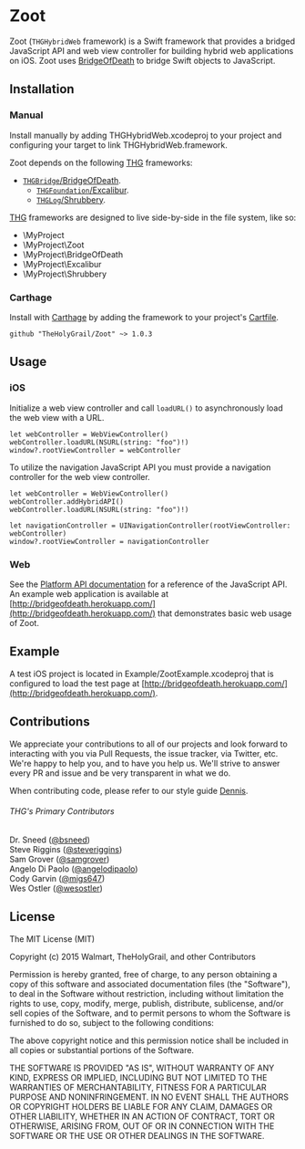# Zoot

Zoot (`THGHybridWeb` framework) is a Swift framework that provides a bridged JavaScript API and web view controller for building hybrid web applications on iOS. Zoot uses [BridgeOfDeath](https://github.com/TheHolyGrail/BridgeOfDeath) to bridge Swift objects to JavaScript.

## Installation

### Manual

Install manually by adding THGHybridWeb.xcodeproj to your project and configuring your target to link THGHybridWeb.framework.

Zoot depends on the following [THG](https://github.com/TheHolyGrail/) frameworks:

- [`THGBridge`/BridgeOfDeath](https://github.com/TheHolyGrail/BridgeOfDeath).
  - [`THGFoundation`/Excalibur](https://github.com/TheHolyGrail/Excalibur).
  - [`THGLog`/Shrubbery](https://github.com/TheHolyGrail/Shrubbery).

[THG](https://github.com/TheHolyGrail/) frameworks are designed to live side-by-side in the file system, like so:

* \MyProject
* \MyProject\Zoot
* \MyProject\BridgeOfDeath
* \MyProject\Excalibur
* \MyProject\Shrubbery

### Carthage

Install with [Carthage](https://github.com/Carthage/Carthage) by adding the framework to your project's [Cartfile](https://github.com/Carthage/Carthage/blob/master/Documentation/Artifacts.md#cartfile).

```
github "TheHolyGrail/Zoot" ~> 1.0.3
```

## Usage

### iOS

Initialize a web view controller and call `loadURL()` to asynchronously load the web view with a URL. 

```
let webController = WebViewController()
webController.loadURL(NSURL(string: "foo")!)
window?.rootViewController = webController
```

To utilize the navigation JavaScript API you must provide a navigation controller for the web view controller.

```
let webController = WebViewController()
webController.addHybridAPI()
webController.loadURL(NSURL(string: "foo")!)

let navigationController = UINavigationController(rootViewController: webController)
window?.rootViewController = navigationController
```

### Web

See the [Platform API documentation](platformAPI.md) for a reference of the JavaScript API. An example web application is available at [http://bridgeofdeath.herokuapp.com/](http://bridgeofdeath.herokuapp.com/) that demonstrates basic web usage of Zoot.

## Example

A test iOS project is located in Example/ZootExample.xcodeproj that is configured to load the test page at [http://bridgeofdeath.herokuapp.com/](http://bridgeofdeath.herokuapp.com/).

## Contributions

We appreciate your contributions to all of our projects and look forward to interacting with you via Pull Requests, the issue tracker, via Twitter, etc.  We're happy to help you, and to have you help us.  We'll strive to answer every PR and issue and be very transparent in what we do.

When contributing code, please refer to our style guide [Dennis](https://github.com/TheHolyGrail/Dennis).

###### THG's Primary Contributors

Dr. Sneed ([@bsneed](https://github.com/bsneed))<br>
Steve Riggins ([@steveriggins](https://github.com/steveriggins))<br>
Sam Grover ([@samgrover](https://github.com/samgrover))<br>
Angelo Di Paolo ([@angelodipaolo](https://github.com/angelodipaolo))<br>
Cody Garvin ([@migs647](https://github.com/migs647))<br>
Wes Ostler ([@wesostler](https://github.com/wesostler))<br>

## License

The MIT License (MIT)

Copyright (c) 2015 Walmart, TheHolyGrail, and other Contributors

Permission is hereby granted, free of charge, to any person obtaining a copy
of this software and associated documentation files (the "Software"), to deal
in the Software without restriction, including without limitation the rights
to use, copy, modify, merge, publish, distribute, sublicense, and/or sell
copies of the Software, and to permit persons to whom the Software is
furnished to do so, subject to the following conditions:

The above copyright notice and this permission notice shall be included in all
copies or substantial portions of the Software.

THE SOFTWARE IS PROVIDED "AS IS", WITHOUT WARRANTY OF ANY KIND, EXPRESS OR
IMPLIED, INCLUDING BUT NOT LIMITED TO THE WARRANTIES OF MERCHANTABILITY,
FITNESS FOR A PARTICULAR PURPOSE AND NONINFRINGEMENT. IN NO EVENT SHALL THE
AUTHORS OR COPYRIGHT HOLDERS BE LIABLE FOR ANY CLAIM, DAMAGES OR OTHER
LIABILITY, WHETHER IN AN ACTION OF CONTRACT, TORT OR OTHERWISE, ARISING FROM,
OUT OF OR IN CONNECTION WITH THE SOFTWARE OR THE USE OR OTHER DEALINGS IN THE
SOFTWARE.
